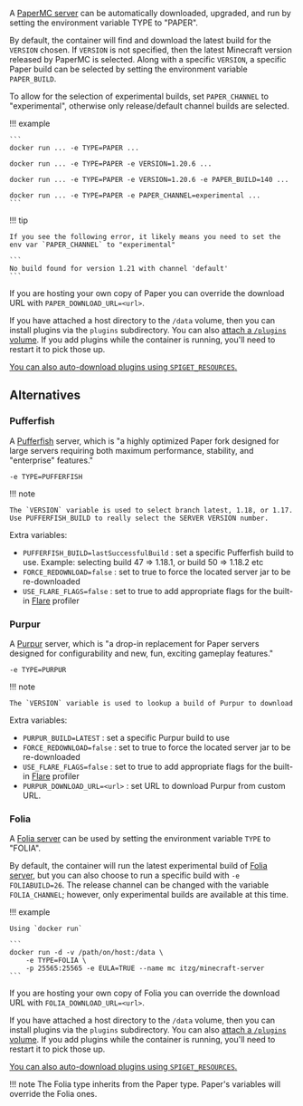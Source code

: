 A [PaperMC server](https://papermc.io/) can be automatically downloaded, upgraded, and run by setting the environment variable TYPE to "PAPER".

By default, the container will find and download the latest build for the `VERSION` chosen. If `VERSION` is not specified, then the latest Minecraft version released by PaperMC is selected. Along with a specific `VERSION`, a specific Paper build can be selected by setting the environment variable `PAPER_BUILD`. 

To allow for the selection of experimental builds, set `PAPER_CHANNEL` to "experimental", otherwise only release/default channel builds are selected.

!!! example

    ```
    docker run ... -e TYPE=PAPER ... 
    
    docker run ... -e TYPE=PAPER -e VERSION=1.20.6 ... 
    
    docker run ... -e TYPE=PAPER -e VERSION=1.20.6 -e PAPER_BUILD=140 ... 
    
    docker run ... -e TYPE=PAPER -e PAPER_CHANNEL=experimental ... 
    ```

!!! tip

    If you see the following error, it likely means you need to set the env var `PAPER_CHANNEL` to "experimental"
    
    ```
    No build found for version 1.21 with channel 'default'
    ```

If you are hosting your own copy of Paper you can override the download URL with `PAPER_DOWNLOAD_URL=<url>`.

If you have attached a host directory to the `/data` volume, then you can install plugins via the `plugins` subdirectory. You can also [attach a `/plugins` volume](../../mods-and-plugins/index.md#optional-plugins-mods-and-config-attach-points). If you add plugins while the container is running, you'll need to restart it to pick those up.

[You can also auto-download plugins using `SPIGET_RESOURCES`.](../../mods-and-plugins/spiget.md)

## Alternatives

### Pufferfish

A [Pufferfish](https://github.com/pufferfish-gg/Pufferfish) server, which is "a highly optimized Paper fork designed for large servers requiring both maximum performance, stability, and "enterprise" features."

    -e TYPE=PUFFERFISH

!!! note

    The `VERSION` variable is used to select branch latest, 1.18, or 1.17. Use PUFFERFISH_BUILD to really select the SERVER VERSION number.

Extra variables:
- `PUFFERFISH_BUILD=lastSuccessfulBuild` : set a specific Pufferfish build to use. Example: selecting build 47 => 1.18.1, or build 50 => 1.18.2 etc
- `FORCE_REDOWNLOAD=false` : set to true to force the located server jar to be re-downloaded
- `USE_FLARE_FLAGS=false` : set to true to add appropriate flags for the built-in [Flare](https://blog.airplane.gg/flare) profiler

### Purpur

A [Purpur](https://purpurmc.org/) server, which is "a drop-in replacement for Paper servers designed for configurability and new, fun, exciting gameplay features."

    -e TYPE=PURPUR

!!! note

    The `VERSION` variable is used to lookup a build of Purpur to download

Extra variables:
- `PURPUR_BUILD=LATEST` : set a specific Purpur build to use
- `FORCE_REDOWNLOAD=false` : set to true to force the located server jar to be re-downloaded
- `USE_FLARE_FLAGS=false` : set to true to add appropriate flags for the built-in [Flare](https://blog.airplane.gg/flare) profiler
- `PURPUR_DOWNLOAD_URL=<url>` : set URL to download Purpur from custom URL.

### Folia

A [Folia server](https://papermc.io/software/folia) can be used by setting the environment variable `TYPE` to "FOLIA".

By default, the container will run the latest experimental build of [Folia server](https://papermc.io/downloads), but you can also choose to run a specific build with `-e FOLIABUILD=26`. The release channel can be changed with the variable `FOLIA_CHANNEL`; however, only experimental builds are available at this time.

!!! example

    Using `docker run`
    
    ```
    docker run -d -v /path/on/host:/data \
        -e TYPE=FOLIA \
        -p 25565:25565 -e EULA=TRUE --name mc itzg/minecraft-server
    ```

If you are hosting your own copy of Folia you can override the download URL with `FOLIA_DOWNLOAD_URL=<url>`.

If you have attached a host directory to the `/data` volume, then you can install plugins via the `plugins` subdirectory. You can also [attach a `/plugins` volume](../../mods-and-plugins/index.md#optional-plugins-mods-and-config-attach-points). If you add plugins while the container is running, you'll need to restart it to pick those up.

[You can also auto-download plugins using `SPIGET_RESOURCES`.](../../mods-and-plugins/spiget.md)

!!! note
    The Folia type inherits from the Paper type. Paper's variables will override the Folia ones.
